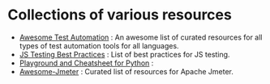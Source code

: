 # Collections of various resources

- [Awesome Test Automation](https://github.com/atinfo/awesome-test-automation) : An awesome list of curated resources for all types of test automation tools for all languages.
- [JS Testing Best Practices](https://github.com/goldbergyoni/javascript-testing-best-practices) : List of best practices for JS testing.
- [Playground and Cheatsheet for Python](https://github.com/trekhleb/learn-python) : 
- [Awesome-Jmeter](https://github.com/aliesbelik/awesome-jmeter) : Curated list of resources for Apache Jmeter.
